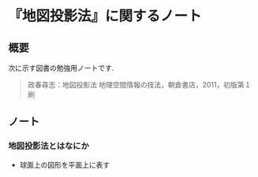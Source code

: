 # 『地図投影法』に関するノート

## 概要

次に示す図書の勉強用ノートです. 

>  政春尋志：地図投影法 地理空間情報の技法，朝倉書店，2011，初版第１刷

## ノート

### 地図投影法とはなにか

- 球面上の図形を平面上に表す


